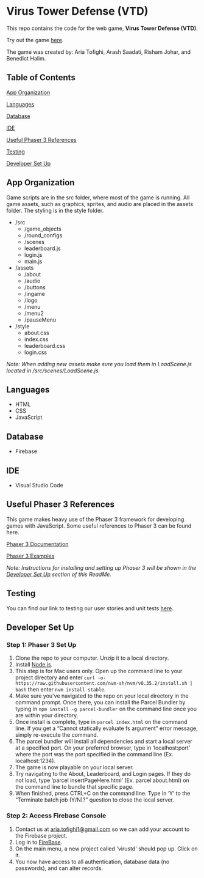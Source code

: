 # Virus Tower Defense (VTD)
This repo contains the code for the web game, **Virus Tower Defense (VTD)**.

Try out the game [here](https://virustd-8fdd6.web.app/).

The game was created by: Aria Tofighi, Arash Saadati, Risham Johar, and Benedict Halim.

## Table of Contents
[App Organization](#app-organization)

[Languages](#languages)

[Database](#database)

[IDE](#ide)

[Useful Phaser 3 References](#useful-phaser-3-references)

[Testing](#testing)

[Developer Set Up](#developer-set-up)

## App Organization
Game scripts are in the src folder, where most of the game is running. All game assets, such as graphics, sprites, and audio are placed in the assets folder. The styling is in the style folder. 
- /src
  - /game_objects
  - /round_configs
  - /scenes
  - leaderboard.js
  - login.js
  - main.js
- /assets
  - /about
  - /audio
  - /buttons
  - /ingame
  - /logo
  - /menu
  - /menu2
  - /pauseMenu
- /style
  - about.css
  - index.css
  - leaderboard.css
  - login.css

*Note: When adding new assets make sure you load them in LoadScene.js located in /src/scenes/LoadScene.js.*

## Languages
- HTML
- CSS
- JavaScript

## Database
- Firebase

## IDE
- Visual Studio Code

## Useful Phaser 3 References
This game makes heavy use of the Phaser 3 framework for developing games with JavaScript. Some useful references to Phaser 3 can be found here.

[Phaser 3 Documentation](https://photonstorm.github.io/phaser3-docs/)

[Phaser 3 Examples](https://phaser.io/examples)

*Note: Instructions for installing and setting up Phaser 3 will be shown in the [Developer Set Up](#developer-set-up) section of this ReadMe.*

## Testing
You can find our link to testing our user stories and unit tests [here](https://docs.google.com/spreadsheets/d/1NfdKi5wn2WfzfoM7Qvr7vsorEk-WN5nNjkvlAoS7Lok/edit#gid=394496370).

## Developer Set Up
### Step 1: Phaser 3 Set Up
1. Clone the repo to your computer. Unzip it to a local directory.
2. Install [Node.js](https://nodejs.org/en/).
3. This step is for Mac users only. Open up the command line to your project directory and enter `curl -o- https://raw.githubusercontent.com/nvm-sh/nvm/v0.35.2/install.sh | bash` then enter `nvm install stable`.
4. Make sure you've navigated to the repo on your local directory in the command prompt. Once there, you can install the Parcel Bundler by typing in `npm install -g parcel-bundler` on the command line once you are within your directory. 
5. Once install is complete, type in `parcel index.html` on the command line. If you get a “Cannot statically evaluate fs argument” error message, simply re-execute the command.
6. The parcel bundler will install all dependencies and start a local server at a specified port. On your preferred browser, type in ‘localhost:port’ where the port was the port specified in the command line (Ex. localhost:1234).
7. The game is now playable on your local server.
8. Try navigating to the About, Leaderboard, and Login pages. If they do not load, type ‘parcel insertPageHere.html’ (Ex. parcel about.html) on the command line to bundle that specific page. 
9. When finished, press CTRL+C on the command line. Type in ‘Y’ to the “Terminate batch job (Y/N)?” question to close the local server.

### Step 2: Access Firebase Console
1. Contact us at aria.tofighi1@gmail.com so we can add your account to the Firebase project.
2. Log in to [FireBase](https://console.firebase.google.com/).
3. On the main menu, a new project called 'virustd' should pop up. Click on it.
4. You now have access to all authentication, database data (no passwords), and can alter records.
